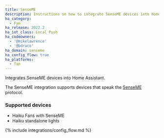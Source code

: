 ```yaml
---
title: SenseME
description: Instructions on how to integrate SenseME devices into Home Assistant.
ha_category:
  - Fan
ha_release: 2022.2
ha_iot_class: Local Push
ha_codeowners:
  - '@mikelawrence'
  - '@bdraco'
ha_domain: senseme
ha_config_flow: true
ha_platforms:
  - fan
---
```


Integrates SenseME devices into Home Assistant.

The SenseME integration supports devices that speak the [SenseME](https://www.bigassfans.com/senseme/) protocol.

### Supported devices

- Haiku Fans with SenseME
- Haiku standalone lights

{% include integrations/config_flow.md %}
